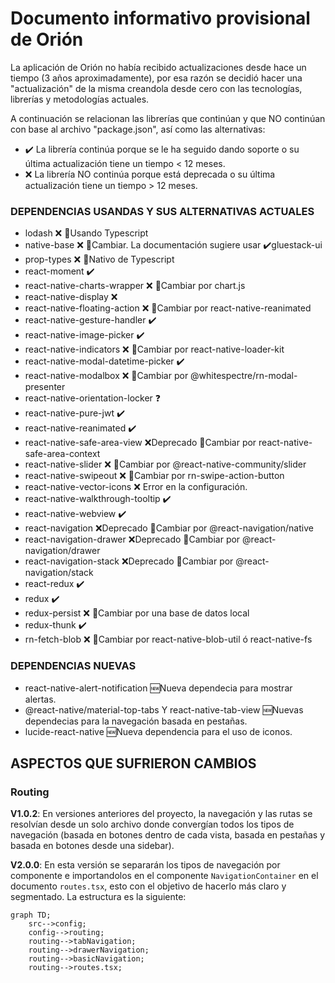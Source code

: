 # Documento informativo provisional de Orión
La aplicación de Orión no había recibido actualizaciones desde hace un tiempo (3 años aproximadamente), por esa razón se decidió hacer una "actualización" de la misma creandola desde cero con las tecnologías, librerías y metodologías actuales.

A continuación se relacionan las librerías que continúan y que NO continúan con base al archivo "package.json", así como las alternativas:

- ✔️ La librería continúa porque se le ha seguido dando soporte o su última actualización tiene un tiempo < 12 meses.
- ❌ La librería NO continúa porque está deprecada o su última actualización tiene un tiempo > 12 meses.

### DEPENDENCIAS USANDAS Y SUS ALTERNATIVAS ACTUALES

- lodash ❌ 🔄Usando Typescript
- native-base ❌ 🔄Cambiar. La documentación sugiere usar ✔️gluestack-ui
- prop-types ❌ 🔄Nativo de Typescript
- react-moment ✔️
- react-native-charts-wrapper ❌ 🔄Cambiar por chart.js
- react-native-display ❌
- react-native-floating-action ❌ 🔄Cambiar por react-native-reanimated
- react-native-gesture-handler ✔️
- react-native-image-picker ✔️
- react-native-indicators ❌ 🔄Cambiar por react-native-loader-kit
- react-native-modal-datetime-picker ✔️
- react-native-modalbox ❌ 🔄Cambiar por @whitespectre/rn-modal-presenter
- react-native-orientation-locker ❓
- react-native-pure-jwt ✔️
- react-native-reanimated ✔️
- react-native-safe-area-view ❌Deprecado 🔄Cambiar por react-native-safe-area-context
- react-native-slider ❌ 🔄Cambiar por @react-native-community/slider
- react-native-swipeout ❌ 🔄Cambiar por rn-swipe-action-button
- react-native-vector-icons ❌ Error en la configuración.
- react-native-walkthrough-tooltip ✔️
- react-native-webview ✔️
- react-navigation ❌Deprecado 🔄Cambiar por @react-navigation/native
- react-navigation-drawer ❌Deprecado 🔄Cambiar por @react-navigation/drawer
- react-navigation-stack ❌Deprecado 🔄Cambiar por @react-navigation/stack
- react-redux ✔️
- redux ✔️
- redux-persist ❌ 🔄Cambiar por una base de datos local
- redux-thunk ✔️
- rn-fetch-blob ❌ 🔄Cambiar por react-native-blob-util ó react-native-fs

### DEPENDENCIAS NUEVAS
- react-native-alert-notification 🆕Nueva dependecia para mostrar alertas.
- @react-native/material-top-tabs Y react-native-tab-view 🆕Nuevas dependecias para la navegación basada en pestañas.
- lucide-react-native 🆕Nueva dependencia para el uso de iconos.

## ASPECTOS QUE SUFRIERON CAMBIOS

### **Routing**
**V1.0.2**: En versiones anteriores del proyecto, la navegación y las rutas se resolvían desde un solo archivo donde convergían todos los tipos de navegación (basada en botones dentro de cada vista, basada en pestañas y basada en botones desde una sidebar).

**V2.0.0**: En esta versión se separarán los tipos de navegación por componente e importandolos en el componente `NavigationContainer` en el documento `routes.tsx`, esto con el objetivo de hacerlo más claro y segmentado.
La estructura es la siguiente:

```mermaid
graph TD;
    src-->config;
    config-->routing;
    routing-->tabNavigation;
    routing-->drawerNavigation;
    routing-->basicNavigation;
    routing-->routes.tsx;
```
